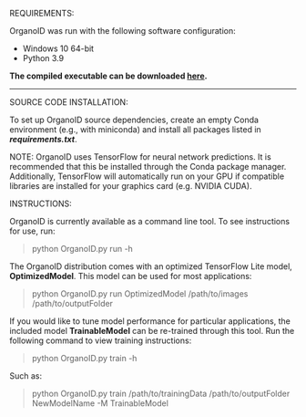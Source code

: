 REQUIREMENTS:

OrganoID was run with the following software configuration:
- Windows 10 64-bit
- Python 3.9


<b>The compiled executable can be downloaded <a href="https://drive.google.com/drive/folders/1xFUkUANFvqCjudQk7SYDj7uY7xVvmUJP?usp=sharing">here</a>.</b>

---

SOURCE CODE INSTALLATION:

To set up OrganoID source dependencies, create an empty Conda environment (e.g., with miniconda) and
install all packages listed in <i><b>requirements.txt</b></i>.

NOTE: OrganoID uses TensorFlow for neural network predictions. It is recommended that this be 
installed through the Conda package manager. Additionally, TensorFlow will automatically run on your 
GPU if compatible libraries are installed for your graphics card (e.g. NVIDIA CUDA).

INSTRUCTIONS:

OrganoID is currently available as a command line tool. To see instructions for use, run:

> python OrganoID.py run -h

The OrganoID distribution comes with an optimized TensorFlow Lite model, <b>OptimizedModel</b>.
This model can be used for most applications:

> python OrganoID.py run OptimizedModel /path/to/images /path/to/outputFolder

If you would like to tune model performance for particular applications, the included model 
<b>TrainableModel</b> can be 
re-trained through this tool. Run the following command to view training instructions:

> python OrganoID.py train -h

Such as:

> python OrganoID.py train /path/to/trainingData /path/to/outputFolder NewModelName -M TrainableModel